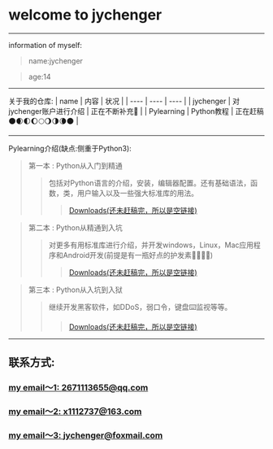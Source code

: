 welcome to jychenger
=================
<!--
**jychenger/jychenger** is a ✨ _special_ ✨ repository because its `README.md` (this file) appears on your GitHub profile.

Here are some ideas to get you started:

- 🔭 I’m currently working on ...
- 🌱 I’m currently learning ...
- 👯 I’m looking to collaborate on ...
- 🤔 I’m looking for help with ...
- Ask me about ...
- 📫 How to reach me: ...
- 😄 Pronouns: ...
- ⚡ Fun fact: ...
-->
***
information of myself:
> name:jychenger 

> age:14

***
关于我的仓库:
|  name | 内容  | 状况 |
|  ----  |  ----  | ---- |
| jychenger  | 对jychenger账户进行介绍 | 正在不断补充👀 |
| Pylearning | Python教程 | 正在赶稿🌑🌒🌓🌔🌕🌖🌗🌘🌑 |

***
Pylearning介绍(缺点:侧重于Python3):
> 第一本 :  Python从入门到精通 
>> 包括对Python语言的介绍，安装，编辑器配置。还有基础语法，函数，类，用户输入以及一些强大标准库的用法。
>>> [Downloads(还未赶稿完，所以是空链接)]()

> 第二本 :  Python从精通到入坑 
>> 对更多有用标准库进行介绍，并开发windows，Linux，Mac应用程序和Android开发(前提是有一瓶好点的护发素🌝🌝🌚🌚) 
>>> [Downloads(还未赶稿完，所以是空链接)]()

> 第三本 : Python从入坑到入狱 
>> 继续开发黑客软件，如DDoS，弱口令，键盘⌨️监视等等。 
>>> [Downloads(还未赶稿完，所以是空链接)]()
***

## 联系方式:
###  [my email～1: 2671113655@qq.com](2671113655@qq.com)
###  [my email～2: x1112737@163.com](x1112737@163.com)
###  [my email～3: jychenger@foxmail.com](jychenger@foxmail.com)
